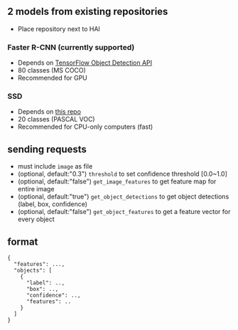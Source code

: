 ## 2 models from existing repositories
* Place repository next to HAI
### Faster R-CNN (currently supported)
* Depends on [TensorFlow Object Detection API](https://github.com/tensorflow/models/tree/master/object_detection)
* 80 classes (MS COCO)
* Recommended for GPU

### SSD
* Depends on [this repo](https://github.com/balancap/SSD-Tensorflow)
* 20 classes (PASCAL VOC)
* Recommended for CPU-only computers (fast)

## sending requests
* must include ```image``` as file
* (optional, default:"0.3") ```threshold``` to set confidence threshold [0.0~1.0]
* (optional, default:"false") ```get_image_features``` to get feature map for entire image
* (optional, default:"true") ```get_object_detections``` to get object detections (label, box, confidence)
* (optional, default:"false") ```get_object_features``` to get a feature vector for every object

## format
```
{
  "features": ...,
  "objects": [
    {
      "label": ..,
      "box": ..,
      "confidence": ..,
      "features": ..
    }
  ]
}
```
